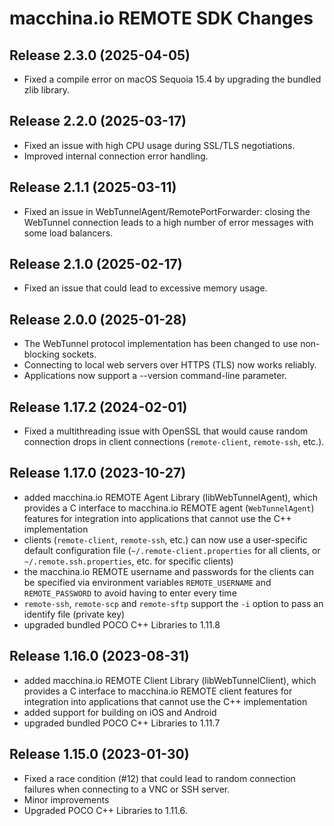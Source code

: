# macchina.io REMOTE SDK Changes


## Release 2.3.0 (2025-04-05)

- Fixed a compile error on macOS Sequoia 15.4 by upgrading the bundled zlib library.


## Release 2.2.0 (2025-03-17)

- Fixed an issue with high CPU usage during SSL/TLS negotiations.
- Improved internal connection error handling.


## Release 2.1.1 (2025-03-11)

- Fixed an issue in WebTunnelAgent/RemotePortForwarder: closing the WebTunnel connection
  leads to a high number of error messages with some load balancers.


## Release 2.1.0 (2025-02-17)

- Fixed an issue that could lead to excessive memory usage.


## Release 2.0.0 (2025-01-28)

- The WebTunnel protocol implementation has been changed to use non-blocking sockets.
- Connecting to local web servers over HTTPS (TLS) now works reliably.
- Applications now support a --version command-line parameter.


## Release 1.17.2 (2024-02-01)

- Fixed a multithreading issue with OpenSSL that would cause random connection drops in
  client connections (`remote-client`, `remote-ssh`, etc.).


## Release 1.17.0 (2023-10-27)

- added macchina.io REMOTE Agent Library (libWebTunnelAgent), which provides a C interface to macchina.io REMOTE agent (`WebTunnelAgent`) features for integration into applications that cannot use the C++ implementation
- clients (`remote-client`, `remote-ssh`, etc.) can now use a user-specific default configuration file (`~/.remote-client.properties` for all clients, or `~/.remote.ssh.properties`, etc. for specific clients)
- the macchina.io REMOTE username and passwords for the clients can be specified via environment variables `REMOTE_USERNAME` and `REMOTE_PASSWORD` to avoid having to enter every time
- `remote-ssh`, `remote-scp` and `remote-sftp` support the `-i` option to pass an identify file (private key)
- upgraded bundled POCO C++ Libraries to 1.11.8


## Release 1.16.0 (2023-08-31)

- added macchina.io REMOTE Client Library (libWebTunnelClient), which provides a C interface to macchina.io REMOTE client features for integration into applications that cannot use the C++ implementation
- added support for building on iOS and Android
- upgraded bundled POCO C++ Libraries to 1.11.7


## Release 1.15.0 (2023-01-30)

- Fixed a race condition (#12) that could lead to random connection failures when connecting to a VNC or SSH server.
- Minor improvements
- Upgraded POCO C++ Libraries to 1.11.6.
